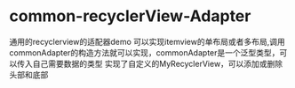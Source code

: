 # common-recyclerView-Adapter
通用的recyclerview的适配器demo
 可以实现itemview的单布局或者多布局,调用commonAdapter的构造方法就可以实现，commonAdapter是一个泛型类型，可以传入自己需要数据的类型
 实现了自定义的MyRecyclerView，可以添加或删除头部和底部
